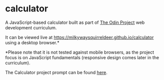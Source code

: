 # calculator

A JavaScript-based calculator built as part of [The Odin Project](https://www.theodinproject.com/paths/foundations/courses/foundations) web development curriculum.

It can be viewed live at https://milkywaysquirreldeer.github.io/calculator using a desktop browser.*

*Please note that it is not tested against mobile browsers, as the project focus is on JavaScript fundamentals (responsive design comes later in the curriculum).

The Calculator project prompt can be found [here](https://www.theodinproject.com/lessons/foundations-calculator).
